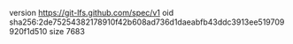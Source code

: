 version https://git-lfs.github.com/spec/v1
oid sha256:2de75254382178910f42b608ad736d1daeabfb43ddc3913ee519709920f1d510
size 7683
